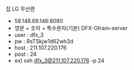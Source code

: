 집 LG 무선랜
- 58.148.69.146:8080
- 영문 + 숫자 + 특수문자(기본)
DFX-Gfram-server
- user : dfx_3
- pw : RsTSkjw1d62wh3d
- host : 211.107.220.176
- post : 24
- ex) ssh dfx_3@211.107.220.176 -p 24